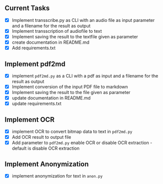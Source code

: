 
## Current Tasks
- [x] Implement transscribe.py as CLI with an audio file as input parameter and a filename for the result as output
- [x] Implement transscription of audiofile to text
- [x] Implement saving the result to the textfile given as parameter
- [x] create documentation in README.md
- [x] Add requirements.txt

## Implement pdf2md
- [x] implement `pdf2md.py` as a CLI with a pdf as input and a filename for the result as output
- [x] Implement conversion of the input PDF file to markdown
- [x] Implement saving the result to the file given as parameter
- [x] update documentation in README.md
- [x] update requirements.txt

## Implement OCR
- [x] implement OCR to convert bitmap data to text in `pdf2md.py`
- [x] Add OCR result to output file
- [x] Add parameter to `pdf2md.py` enable OCR or disable OCR extraction - default is disable OCR extraction

## Implement Anonymization

- [x] implement anonymization for text in `anon.py`
